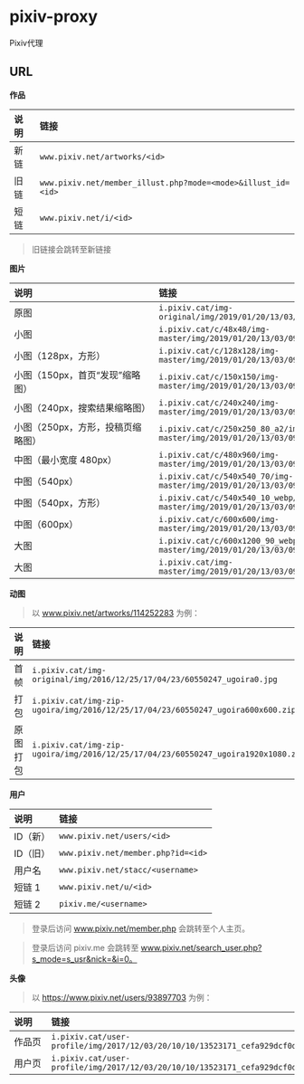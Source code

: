 # pixiv-proxy

Pixiv代理

## URL

****作品****

| 说明  | <div style="text-align: left;">链接</div>                      |
|:----|:-------------------------------------------------------------|
| 新链  | `www.pixiv.net/artworks/<id>`                                |
| 旧链  | `www.pixiv.net/member_illust.php?mode=<mode>&illust_id=<id>` |
| 短链  | `www.pixiv.net/i/<id>`                                       |

> 旧链接会跳转至新链接

****图片****

| <div style="width: 240px;text-align: left;">说明</div> | <div style="text-align: left;">链接</div>                                                        |         尺寸 |
|:------------------------------------|:-----------------------------------------------------------------------------------------------|-----------:|
| 原图                                  | `i.pixiv.cat/img-original/img/2019/01/20/13/03/09/72751946_p0.png`                             |  1030x1278 |
| 小图                                  | `i.pixiv.cat/c/48x48/img-master/img/2019/01/20/13/03/09/72751946_p0_square1200.jpg`            |      48x48 |
| 小图（128px，方形）                        | `i.pixiv.cat/c/128x128/img-master/img/2019/01/20/13/03/09/72751946_p0_square1200.jpg`          |    128x128 |
| 小图（150px，首页“发现”缩略图）                 | `i.pixiv.cat/c/150x150/img-master/img/2019/01/20/13/03/09/72751946_p0_master1200.jpg`          |    121x150 |
| 小图（240px，搜索结果缩略图）                   | `i.pixiv.cat/c/240x240/img-master/img/2019/01/20/13/03/09/72751946_p0_master1200.jpg`          |    194x240 |
| 小图（250px，方形，投稿页缩略图）                 | `i.pixiv.cat/c/250x250_80_a2/img-master/img/2019/01/20/13/03/09/72751946_p0_square1200.jpg`    |    250x250 |
| 中图（最小宽度 480px）                      | `i.pixiv.cat/c/480x960/img-master/img/2019/01/20/13/03/09/72751946_p0_master1200.jpg`          |    480x595 |
| 中图（540px）                           | `i.pixiv.cat/c/540x540_70/img-master/img/2019/01/20/13/03/09/72751946_p0_master1200.jpg`       |    436x540 |
| 中图（540px，方形）                        | `i.pixiv.cat/c/540x540_10_webp/img-master/img/2019/01/20/13/03/09/72751946_p0_square1200.jpg`  |    540x540 |
| 中图（600px）                           | `i.pixiv.cat/c/600x600/img-master/img/2019/01/20/13/03/09/72751946_p0_master1200.jpg`          |    484x600 |
| 大图                                  | `i.pixiv.cat/c/600x1200_90_webp/img-master/img/2019/01/20/13/03/09/72751946_p0_master1200.jpg` |    600x744 |
| 大图                                  | `i.pixiv.cat/img-master/img/2019/01/20/13/03/09/72751946_p0_master1200.jpg`                    |   968x1200 |

****动图****

> 以 www.pixiv.net/artworks/114252283 为例：

| <div style="text-align: left;">说明</div>  | <div style="text-align: left;">链接</div>                                           |
|:------------------------------------|:----------------------------------------------------------------------------------|
| 首帧                                  | `i.pixiv.cat/img-original/img/2016/12/25/17/04/23/60550247_ugoira0.jpg`           |
| 打包                                  | `i.pixiv.cat/img-zip-ugoira/img/2016/12/25/17/04/23/60550247_ugoira600x600.zip`   |
| 原图打包                                | `i.pixiv.cat/img-zip-ugoira/img/2016/12/25/17/04/23/60550247_ugoira1920x1080.zip` |

****用户****

| <div style="text-align: left;">说明</div>     | <div style="text-align: left;">链接</div> |
|:-------|:----------------------------------------|
| ID（新）  | `www.pixiv.net/users/<id>`              |
| ID（旧）  | `www.pixiv.net/member.php?id=<id>`      |
| 用户名    | `www.pixiv.net/stacc/<username>`        |
| 短链 1   | `www.pixiv.net/u/<id>`                  |
| 短链 2   | `pixiv.me/<username>`                   |

> 登录后访问 www.pixiv.net/member.php 会跳转至个人主页。

> 登录后访问 pixiv.me 会跳转至 www.pixiv.net/search_user.php?s_mode=s_usr&nick=&i=0。

****头像****

> 以 https://www.pixiv.net/users/93897703 为例：

| <div style="width: 50px;text-align: left;">说明</div> | <div style="text-align: left;">链接</div>                                                              |       尺寸 |
|:-----------------------------------|:-----------------------------------------------------------------------------------------------------|---------:|
| 作品页                                | `i.pixiv.cat/user-profile/img/2017/12/03/20/10/10/13523171_cefa929dcf0d41f34197016270698883_50.png`  |    50x45 |
| 用户页                                | `i.pixiv.cat/user-profile/img/2017/12/03/20/10/10/13523171_cefa929dcf0d41f34197016270698883_170.png` |  170x151 |


